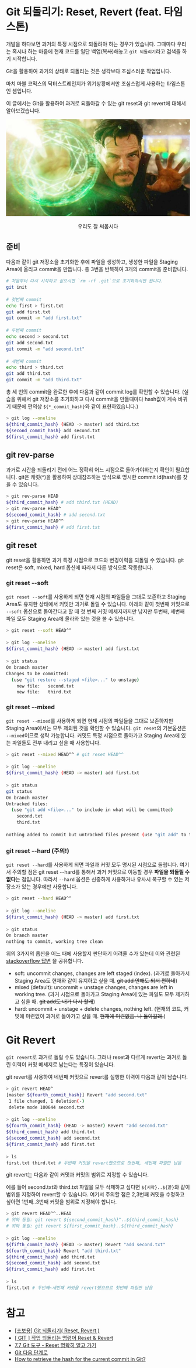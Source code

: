 # Git 되돌리기: Reset, Revert (feat. 타임스톤)

개발을 하다보면 과거의 특정 시점으로 되돌려야 하는 경우가 있습니다. 그때마다 우리는 혹시나 하는 마음에 현재 코드를 일단 백업(~~복사~~)해놓고 `git 되돌리기`라고 검색을 하기 시작합니다.

Git을 활용하여 과거의 상태로 되돌리는 것은 생각보다 조심스러운 작업입니다.

마치 마블 코믹스의 닥터스트레인지가 위기상황에서만 조심스럽게 사용하는 타임스톤인 셈입니다.

이 글에서는 Git을 활용하여 과거로 되돌아갈 수 있는 git reset과 git revert에 대해서 알아보겠습니다.

![time-stone](./images/using-time-stone.jpeg)
<center>우리도 잘 써봅시다</center>

## 준비
다음과 같이 git 저장소을 초기화한 후에 파일을 생성하고, 생성한 파일을 Staging Area에 올리고 commit을 만듭니다.
총 3번을 반복하여 3개의 commit을 준비합니다.

```bash
# 처음부터 다시 시작하고 싶으시면 `rm -rf .git`으로 초기화하시면 됩니다. 
git init

# 첫번째 commit
echo first > first.txt
git add first.txt
git commit -m "add first.txt"

# 두번째 commit
echo second > second.txt
git add second.txt
git commit -m "add second.txt"

# 세번째 commit
echo third > third.txt
git add third.txt
git commit -m "add third.txt"
```

총 세 번의 commit을 완료한 후에 다음과 같이 commit log를 확인할 수 있습니다.
(실습을 위해서 git 저장소를 초기화하고 다시 commit을 만들때마다 hash값이 계속 바뀌기 때문에 편의상 `${*_commit_hash}`와 같이 표현하였습니다.)
```bash
> git log --oneline
${third_commit_hash} (HEAD -> master) add third.txt
${second_commit_hash} add second.txt
${first_commit_hash} add first.txt
```

## git rev-parse
과거로 시간을 되돌리기 전에 어느 정확히 어느 시점으로 돌아가야하는지 확인이 필요합니다. 
git은 캐럿(^)을 활용하여 상대참조하는 방식으로 명시한 commit id(hash)를 찾을 수 있습니다.

```bash
> git rev-parse HEAD
${third_commit_hash} # add third.txt (HEAD)
> git rev-parse HEAD^
${second_commit_hash} # add second.txt
> git rev-parse HEAD^^
${first_commit_hash} # add first.txt
```

## git reset
git reset을 활용하면 과거 특정 시점으로 코드와 변경이력을 되돌릴 수 있습니다. git reset은 soft, mixed, hard 옵션에 따라서 다른 방식으로 작동합니다.

### git reset --soft
`git reset --soft`를 사용하게 되면 현재 시점의 파일들을 그대로 보존하고 Staging Area도 유지한 상태에서 커밋만 과거로 돌릴 수 있습니다. 아래와 같이 첫번째 커밋으로 `--soft` 옵션으로 돌아간다고 할 때 첫 번째 커밋 메세지까지만 남지만 두번째, 세번째 파일 모두 Staging Area에 올라와 있는 것을 볼 수 있습니다.
```bash
> git reset --soft HEAD^^

> git log --oneline
${first_commit_hash} (HEAD -> master) add first.txt

> git status
On branch master
Changes to be committed:
  (use "git restore --staged <file>..." to unstage)
	new file:   second.txt
	new file:   third.txt
```

### git reset --mixed
`git reset --mixed`를 사용하게 되면 현재 시점의 파일들을 그대로 보존하지만 Staging Area에서는 모두 제외된 것을 확인할 수 있습니다. `git reset`의 기본옵션은 `--mixed`이므로 생략 가능합니다. 커밋도 특정 시점으로 돌아가고 Staging Area에 있는 파일들도 전부 내리고 싶을 때 사용합니다.
```bash
> git reset --mixed HEAD^^ # git reset HEAD^^

> git log --oneline
${first_commit_hash} (HEAD -> master) add first.txt

> git status
git status
On branch master
Untracked files:
  (use "git add <file>..." to include in what will be committed)
	second.txt
	third.txt

nothing added to commit but untracked files present (use "git add" to track)
```

### git reset --hard (주의!)
`git reset --hard`를 사용하게 되면 파일과 커밋 모두 명시된 시점으로 돌립니다. 여기서 주의할 점은 git reset --hard를 통해서 과거 커밋으로 이동할 경우 **파일을 되돌릴 수 없다**는 점입니다. 따라서 `--hard` 옵션은 신중하게 사용하거나 유사시 복구할 수 있는 저장소가 있는 경우에만 사용합니다. 
```bash
> git reset --hard HEAD^^ 

> git log --oneline
${first_commit_hash} (HEAD -> master) add first.txt

> git status
On branch master
nothing to commit, working tree clean
```

위의 3가지의 옵션을 어느 때에 사용할지 판단하기 어려울 수가 있는데 이와 관련된 [stackoverflow 답변](https://stackoverflow.com/a/50022436) 을 공유합니다.  
- soft: uncommit changes, changes are left staged (index). (과거로 돌아가서 Staging Area도 현재와 같이 유지하고 싶을 때. ~~git add 안해도 되서 편하네~~)
- mixed (default): uncommit + unstage changes, changes are left in working tree. (과거 시점으로 돌아가고 Staging Area에 있는 파일도 모두 제거하고 싶을 때. ~~git add도 내가 다시 할래~~)
- hard: uncommit + unstage + delete changes, nothing left. (현재의 코드, 커밋에 미련없이 과거로 돌아가고 싶을 때. ~~현재에 미련없음. 나 돌아갈래.~~)


# Git Revert
`git revert`로 과거로 돌릴 수도 있습니다. 그러나 reset과 다르게 revert는  과거로 돌린 이력이 커밋 메세지로 남는다는 특징이 있습니다.

git revert를 사용하여 네번째 커밋으로 revert를 실행한 이력이 다음과 같이 남습니다.

```bash
> git revert HEAD^
[master ${fourth_commit_hash}] Revert "add second.txt"
 1 file changed, 1 deletion(-)
 delete mode 100644 second.txt
 
> git log --oneline
${fourth_commit_hash} (HEAD -> master) Revert "add second.txt"
${third_commit_hash} add third.txt
${second_commit_hash} add second.txt
${first_commit_hash} add first.txt

> ls
first.txt third.txt # 두번째 커밋을 revert했으므로 첫번째, 세번째 파일만 남음
```

git revert는 다음과 같이 커밋과 커밋의 범위로 지정할 수 있습니다.

예를 들어 second.txt와 third.txt 파일을 모두 삭제하고 싶다면 `${시작}..${끝}`와 같이 범위를 지정하여 revert할 수 있습니다. 여기서 주의할 점은 2,3번째 커밋을 수정하고 싶아면 1번째..3번째 커밋을 범위로 지정해야 합니다.
```bash
> git revert HEAD^^..HEAD
# 위와 동일: git revert ${second_commit_hash}^..${third_commit_hash}
# 위와 동일: git revert ${first_commit_hash}..${third_commit_hash}

> git log --oneline
${fifth_commit_hash} (HEAD -> master) Revert "add second.txt"
${fourth_commit_hash} Revert "add third.txt"
${third_commit_hash} add third.txt
${second_commit_hash} add second.txt
${first_commit_hash} add first.txt

> ls
first.txt # 두번째~세번째 커밋을 revert했으므로 첫번째 파일만 남음
```

# 참고
- [[초보용] Git 되돌리기( Reset, Revert )](https://www.devpools.kr/2017/02/05/%EC%B4%88%EB%B3%B4%EC%9A%A9-git-%EB%90%98%EB%8F%8C%EB%A6%AC%EA%B8%B0-reset-revert/)
- [[ GIT ] 작업 되돌리는 명령어 Reset & Revert](https://velog.io/@ha0kim/GIT-%EC%9E%91%EC%97%85-%EB%90%98%EB%8F%8C%EB%A6%AC%EB%8A%94-%EB%AA%85%EB%A0%B9%EC%96%B4-Reset-Revert)
- [7.7 Git 도구 - Reset 명확히 알고 가기
  ](https://git-scm.com/book/ko/v2/Git-%EB%8F%84%EA%B5%AC-Reset-%EB%AA%85%ED%99%95%ED%9E%88-%EC%95%8C%EA%B3%A0-%EA%B0%80%EA%B8%B0)
- [Git 다음 단계로](https://violetboralee.medium.com/git-next-level-25433466753a)
- [How to retrieve the hash for the current commit in Git?](https://stackoverflow.com/questions/949314/how-to-retrieve-the-hash-for-the-current-commit-in-git)